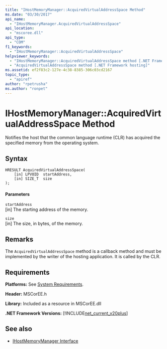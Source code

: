 ```yaml
---
title: "IHostMemoryManager::AcquiredVirtualAddressSpace Method"
ms.date: "03/30/2017"
api_name: 
  - "IHostMemoryManager.AcquiredVirtualAddressSpace"
api_location: 
  - "mscoree.dll"
api_type: 
  - "COM"
f1_keywords: 
  - "IHostMemoryManager::AcquiredVirtualAddressSpace"
helpviewer_keywords: 
  - "IHostMemoryManager::AcquiredVirtualAddressSpace method [.NET Framework hosting]"
  - "AcquiredVirtualAddressSpace method [.NET Framework hosting]"
ms.assetid: ef2f83c2-127e-4c38-8385-306c03cd2167
topic_type: 
  - "apiref"
author: "rpetrusha"
ms.author: "ronpet"
---
```

# IHostMemoryManager::AcquiredVirtualAddressSpace Method
Notifies the host that the common language runtime (CLR) has acquired the specified memory from the operating system.  
  
## Syntax  
  
```  
HRESULT AcquiredVirtualAddressSpace(  
    [in] LPVOID  startAddress,  
    [in] SIZE_T  size  
);  
```  
  
#### Parameters  
 `startAddress`  
 [in] The starting address of the memory.  
  
 `size`  
 [in] The size, in bytes, of the memory.  
  
## Remarks  
 The `AcquiredVirtualAddressSpace` method is a callback method and must be implemented by the writer of the hosting application. It is called by the CLR.  
  
## Requirements  
 **Platforms:** See [System Requirements](../../../../docs/framework/get-started/system-requirements.md).  
  
 **Header:** MSCorEE.h  
  
 **Library:** Included as a resource in MSCorEE.dll  
  
 **.NET Framework Versions:** [!INCLUDE[net_current_v20plus](../../../../includes/net-current-v20plus-md.md)]  
  
## See also
- [IHostMemoryManager Interface](../../../../docs/framework/unmanaged-api/hosting/ihostmemorymanager-interface.md)
